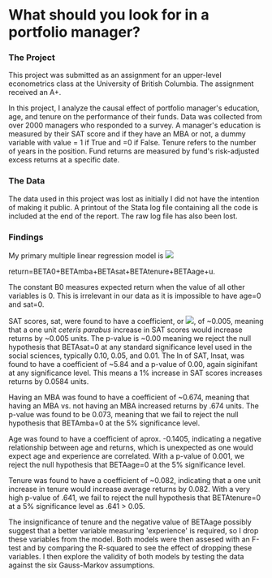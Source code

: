 # What should you look for in a portfolio manager?

### The Project
This project was submitted as an assignment for an upper-level econometrics class at the University of British Columbia. The assignment received an A+.

In this project, I analyze the causal effect of portfolio manager's education, age, and tenure on the performance of their funds. Data was collected from over 2000 managers who responded to a survey. A manager's education is measured by their SAT score and if they have an MBA or not, a dummy variable with value = 1 if True and =0 if False. Tenure refers to the number of years in the position. Fund returns are measured by fund's risk-adjusted excess returns at a specific date.

### The Data
The data used in this project was lost as initially I did not have the intention of making it public. A printout of the Stata log file containing all the code is included at the end of the report. The raw log file has also been lost.  

### Findings

My primary multiple linear regression model is <img src="https://render.githubusercontent.com/render/math?math=\beta_0 + \beta_{mba}+\beta_{sat} + \beta_{tenure} + \beta_{age} + \mu">

return=BETA0+BETAmba+BETAsat+BETAtenure+BETAage+u. 

The constant B0 measures expected return when the value of all other variables is 0. This is irrelevant in our data as it is impossible to have age=0 and sat=0.

SAT scores, sat, were found to have a coefficient, or <img src="https://render.githubusercontent.com/render/math?math=\beta">, of ~0.005, meaning that a one unit *ceteris parabus* increase in SAT scores would increase returns by ~0.005 units. The p-value is ~0.00 meaning we reject the null hypothesis that BETAsat=0 at any standard significance level used in the social sciences, typically 0.10, 0.05, and 0.01. The ln of SAT, lnsat, was found to have a coefficient of ~5.84 and a p-value of 0.00, again siginifant at any significance level. This means a 1% increase in SAT scores increases returns by 0.0584 units.

Having an MBA was found to have a coefficient of ~0.674, meaning that having an MBA vs. not having an MBA increased returns by .674 units. The p-value was found to be 0.073, meaning that we fail to reject the null hypothesis that BETAmba=0 at the 5% significance level. 

Age was found to have a coefficient of aprox. -0.1405, indicating a negative relationship between age and returns, which is unexpected as one would expect age and experience are correlated. With a p-value of 0.001, we reject the null hypothesis that BETAage=0 at the 5% significance level. 

Tenure was found to have a coefficient of ~0.082, indicating that a one unit increase in tenure would increase average returns by 0.082. With a very high p-value of .641, we fail to reject the null hypothesis that BETAtenure=0 at a 5% significance level as .641 > 0.05.   

The insignificance of tenure and the negative value of BETAage possibly suggest that a better variable measuring 'experience' is required, so I drop these variables from the model. Both models were then assesed with an F-test and by comparing the R-squared to see the effect of dropping these variables. I then explore the validity of both models by testing the data against the six Gauss-Markov assumptions.



